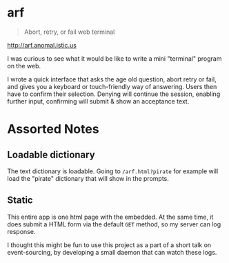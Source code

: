 # arf

> Abort, retry, or fail web terminal

http://arf.anomal.istic.us

I was curious to see what it would be like to write a mini "terminal" program on the web. 

I wrote a quick interface that asks the age old question, abort retry or fail, and gives you a keyboard or touch-friendly way of answering. Users then have to confirm their selection. Denying will continue the session, enabling further input, confirming will submit & show an acceptance text.

# Assorted Notes

## Loadable dictionary

The text dictionary is loadable. Going to `/arf.html?pirate` for example will load the "pirate" dictionary that will show in the prompts.

## Static

This entire app is one html page with the embedded. At the same time, it does submit a HTML form via the default `GET` method, so my server can log response.

I thought this might be fun to use this project as a part of a short talk on event-sourcing, by developing a small daemon that can watch these logs.



